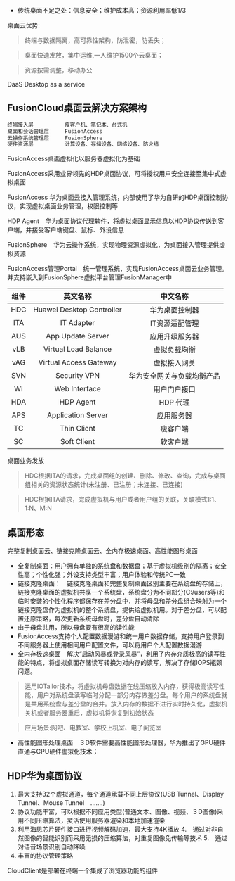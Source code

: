 - 传统桌面不足之处：信息安全；维护成本高；资源利用率低1/3

桌面云优势:

> 终端与数据隔离，高可靠性架构，防泄密，防丢失；

> 桌面快速发放，集中运维,一人维护1500个云桌面；

> 资源按需调整，移动办公

DaaS Desktop as a service


FusionCloud桌面云解决方案架构
---

```txt
终端接入层　　　　　　瘦客户机、笔记本、台式机
桌面和会话管理层　　　FusionAccess
云操作系统管理层     FusionSphere
硬件资源层          计算设备、存储设备、网络设备、防火墙
```

FusionAccess桌面虚拟化以服务器虚拟化为基础

FusionAccess采用业界领先的HDP桌面协议，可将授权用户安全连接至集中式虚拟桌面

FusionAccess 华为桌面云接入管理系统，内部使用了华为自研的HDP桌面控制协议，实现虚拟桌面业务管理，权限控制等

HDP Agent　华为桌面协议代理软件，将虚拟桌面显示信息以HDP协议传送到客户端，并接受客户端键盘、鼠标、外设信息

FusionSphere　华为云操作系统，实现物理资源虚拟化，为桌面接入管理提供虚拟资源

FusionAccess管理Portal　统一管理系统，实现FusionAccess桌面云业务管理。并支持嵌入到FusionSphere虚拟平台管理FusionManager中

|组件|英文名称|中文名称|
|:---:|:---:|:---:|
|HDC|Huawei Desktop Controller|华为桌面控制器|
|ITA|IT Adapter|IT资源适配管理|
|AUS|App Update Server|应用升级服务器|
|vLB|Virtual Load Balance|虚拟负载均衡|
|vAG|Virtual Access Gateway|虚拟接入网关|
|SVN|Security VPN|华为安全网关与负载均衡产品|
|WI|Web Interface|用户门户接口|
|HDA|HDP Agent|HDP 代理|
|APS|Application Server|应用服务器|
|TC| Thin Client|瘦客户端|
|SC|Soft Client|软客户端|

桌面业务发放
> HDC根据ITA的请求，完成桌面组的创建、删除、修改、查询，完成与桌面组相关的资源状态统计(未注册、已注册；未连接、已连接)

> HDC根据ITA请求，完成虚拟机与用户或者用户组的关联，关联模式1:1、1:N、M:N

桌面形态
---

完整复制桌面云、链接克隆桌面云、全内存极速桌面、高性能图形桌面

- 全复制桌面：用户拥有单独的系统盘和数据盘；基于虚拟机级别的隔离；安全性高；个性化强；外设支持类型丰富；用户体验和传统PC一致
- 链接克隆桌面：　链接克隆桌面和完整复制桌面区别主要在系统盘的存储上，链接克隆桌面的虚拟机共享一个系统盘，系统盘分为不同部分(C:/users等)和临时安装的个性化程序都保存在差分盘中，并将母盘和差分盘组合映射为一个链接克隆盘作为虚拟机的整个系统盘，提供给虚拟机用。对于差分盘，可以配置还原策略，每次更新系统母盘时，差分盘自动清除
- 由于母盘共用，所以母盘要有很高的读性能
- FusionAccess支持个人配置数据漫游和统一用户数据存储，支持用户登录到不同服务器上使用相同用户配置文件，可以将用户个人配置数据漫游
- 全内存极速桌面　解决“启动风暴或登录风暴”，利用了内存介质极高的读写性能的特点，将虚拟桌面存储读写转换为对内存的读写，解决了存储IOPS瓶颈问题。

> 运用IOTailor技术，将虚拟机母盘数据在线压缩放入内存，获得极高读写性能，用户对系统盘读写临时分配一部分内存做差分盘。每个用户的系统盘就是共用系统盘与差分盘的合并。放入内存的数据不进行实时持久化，虚拟机关机或者服务器重启，虚拟机将恢复到初始状态

> 应用场景:网吧、电教室、学校上机室、电子阅览室
- 高性能图形处理桌面　３D软件需要高性能图形处理器，华为推出了GPU硬件直通与GPU硬件虚拟化技术；

HDP华为桌面协议
---

1. 最大支持32个虚拟通道，每个通道承载不同上层协议(USB Tunnel、Display Tunnel、Mouse Tunnel　.......)
2. 协议功能丰富，可以根据不同应用类型(普通文本、图像、视频、３D图像)采用不同压缩算法，灵活使用服务器渲染和本地加速渲染
3. 利用海思芯片硬件接口进行视频解码加速，最大支持4K播放
4.　通过对非自然图像的智能识别而采用无损的压缩算法，对重复图像免传输等技术
5.　通过对语音场景识别自动降噪
6. 丰富的协议管理策略

CloudClient是部署在终端一个集成了浏览器功能的组件

